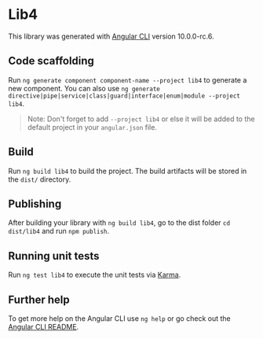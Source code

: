 # Lib4

This library was generated with [Angular CLI](https://github.com/angular/angular-cli) version 10.0.0-rc.6.

## Code scaffolding

Run `ng generate component component-name --project lib4` to generate a new component. You can also use `ng generate directive|pipe|service|class|guard|interface|enum|module --project lib4`.
> Note: Don't forget to add `--project lib4` or else it will be added to the default project in your `angular.json` file. 

## Build

Run `ng build lib4` to build the project. The build artifacts will be stored in the `dist/` directory.

## Publishing

After building your library with `ng build lib4`, go to the dist folder `cd dist/lib4` and run `npm publish`.

## Running unit tests

Run `ng test lib4` to execute the unit tests via [Karma](https://karma-runner.github.io).

## Further help

To get more help on the Angular CLI use `ng help` or go check out the [Angular CLI README](https://github.com/angular/angular-cli/blob/master/README.md).
